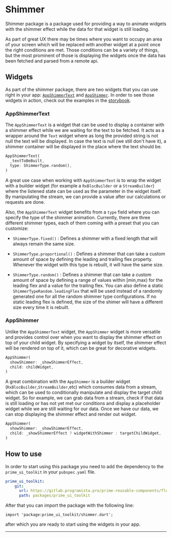 # Shimmer

Shimmer package is a package used for providing a way to animate widgets with the shimmer effect while the data for that widget is still loading.

As part of great UX there may be times where you want to occupy an area of your screen which will be replaced with another widget at a point once the right conditions are met. Those conditions can be a variety of things, but the most prominent of those is displaying the widgets once the data has been fetched and parsed from a remote api.

## Widgets

As part of the shimmer package, there are two widgets that you can use right in your app: [`AppShimmerText`](#app-shimmer-text) and [`AppShimmer`](#app-shimmer). In order to see those widgets in action, check out the examples in the [storybook][storybook_ref].

<div id="app-shimmer-text">

### AppShimmerText

The `AppShimmerText` is a widget that can be used to display a container with a shimmer effect while we are waiting for the text to be fetched. It acts as a wrapper around the `Text` widget where as long the provided string is not null the text will be displayed. In case the text is null (we still don't have it), a shimmer container will be displayed in the place where the text should be.

```dart
AppShimmerText(
  _textToBeBuilt,
  type: ShimmerType.random(),
)
```

A great use case when working with `AppShimmerText` is to wrap the widget with a builder widget (for example a `RxBlocBuilder` or a `StreamBuilder`) where the listened state can be used as the parameter in the widget itself. By manipulating the stream, we can provide a value after our calculations or requests are done.

Also, the `AppShimmerText` widget benefits from a `type` field where you can specify the type of the shimmer animation. Currently, there are three different shimmer types, each of them coming with a preset that you can customize:

- `ShimmerType.fixed()` : Defines a shimmer with a fixed length that will always remain the same size.

- `ShimmerType.proportional()` : Defines a shimmer that can take a custom amount of space by defining the leading and trailing flex property. Whenever the widget with this type is rebuilt, it will have the same size.

- `ShimmerType.random()` : Defines a shimmer that can take a custom amount of space by defining a range of values within [min,max) for the leading flex and a value for the trailing flex. You can also define a static `ShimmerTypeRandom.leadingFlex` that will be used instead of a randomly generated one for all the random shimmer type configurations. If no static leading flex is defined, the size of the shimer will have a different size every time it is rebuilt.

<div id="app-shimmer">


### AppShimmer

Unlike the `AppShimmerText` widget, the `AppShimmer` widget is more versatile and provides control over when you want to display the shimmer effect on top of your child widget. By specifying a widget by itself, the shimmer effect will be rendered on top of it, which can be great for decorative widgets.

```dart
AppShimmer(
  showShimmer: _showShimmerEffect,
  child: childWidget,
)
```

A great combination with the `AppShimmer` is a builder widget (`RxBlocBuilder`,`StreamBuilder`,etc) which consumes data from a stream, which can be used to conditionally manipulate and display the target child widget. So for example, we can grab data from a stream, check if that data is still loading or has not yet met our conditions and display a placeholder widget while we are still waiting for our data. Once we have our data, we can stop displaying the shimmer effect and render out widget.

```dart
AppShimmer(
  showShimmer: _showShimmerEffect,
  child: _showShimmerEffect ? widgetWithShimmer : targetChildWidget,
)
```



## How to use

In order to start using this package you need to add the dependency to the `prime_ui_toolkit` in your `pubspec.yaml` file.

```yaml
prime_ui_toolkit:
    git:
      url: https://gitlab.programista.pro/prime-reusable-components/flutter
      path: packages/prime_ui_toolkit
```

After that you can import the package with the following line:

`import 'package:prime_ui_toolkit/shimmer.dart';`

after which you are ready to start using the widgets in your app.

---

[storybook_ref]: https://gitlab.programista.pro/prime-reusable-components/flutter/-/tree/develop/storybook
